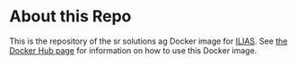 # About this Repo

This is the repository of the sr solutions ag Docker image for
[ILIAS](https://www.ilias.de). See [the Docker Hub
page](https://hub.docker.com/r/srsolutions/ilias/) for information on how to use
this Docker image.
